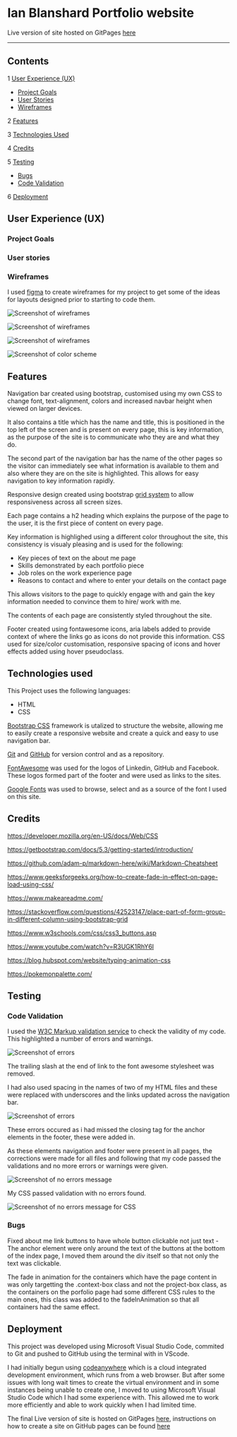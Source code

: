 # Ian Blanshard Portfolio website

Live version of site hosted on GitPages [here](#link)

---
## Contents

1 [User Experience (UX)](#UX)

  * [Project Goals](#project-goals)
  * [User Stories](#user-stories)
  * [Wireframes](#wireframes)

2 [Features](#features)

3 [Technologies Used](#technologies-used)

4 [Credits](#credits)

5 [Testing](#testing)

  * [Bugs](#bugs)
  * [Code Validation](#code-validation)

6 [Deployment](#deployment)

## User Experience (UX) <a name="UX"></a>
### Project Goals <a name="project-goals"></a>
### User stories <a name="user-stories"></a>
### Wireframes <a name="wireframes"></a>
I used [figma](www.figma.com) to create wireframes for my project to get some of the ideas for layouts designed prior to starting to code them.

![Screenshot of wireframes](/assets/images/figma_basic_page_layout.jpg)

![Screenshot of wireframes](/assets/images/figma_contact_page_layout.jpg)

![Screenshot of wireframes](/assets/images/figma_porfolio_page_layout.jpg)

![Screenshot of color scheme](/assets/images/color_scheme.jpg)

## Features <a name="features"></a>

Navigation bar created using bootstrap, customised using my own CSS to change font, text-alignment, colors and increased navbar height when viewed on larger devices.

It also contains a title which has the name and title, this is positioned in the top left of
the screen and is present on every page, this is key information, as the purpose of the site
is to communicate who they are and what they do.

The second part of the navigation bar has the name of the other pages so the visitor can immediately see what information is available to them and also where they are on the site is 
highlighted. This allows for easy navigation to key information rapidly.

Responsive design created using bootstrap [grid system](https://getbootstrap.com/docs/4.0/layout/grid/) to allow responsiveness across all screen sizes.

Each page contains a h2 heading which explains the purpose of the page to the user, it is the first piece of content on every page.

Key information is highlighed using a different color throughout the site, this consistency is visualy pleasing and is used for the following:

 * Key pieces of text on the about me page
 * Skills demonstrated by each portfolio piece
 * Job roles on the work experience page
 * Reasons to contact and where to enter your details on the contact page

This allows visitors to the page to quickly engage with and gain the key information needed to convince them to hire/ work with me.

The contents of each page are consistently styled throughout the site.

Footer created using fontawesome icons, aria labels added to provide context of where the links go as icons do not provide this information. CSS used for size/color customisation, responsive spacing of icons and hover effects added using hover pseudoclass.

## Technologies used <a name="technologies-used"></a>

This Project uses the following languages:

* HTML
* CSS

[Bootstrap CSS](https://getbootstrap.com/) framework is utalized to structure the website, allowing me to easily create a responsive website
and create a quick and easy to use navigation bar.

[Git](https://git-scm.com/) and [GitHub](https://github.com/) for version control and as a repository.

[FontAwesome](https://fontawesome.com/) was used for the logos of Linkedin, GitHub and Facebook. These logos formed part of the footer 
and were used as links to the sites.

[Google Fonts](https://fonts.google.com/) was used to browse, select and as a source of the font I used on this site.

## Credits <a name="credits"></a>

https://developer.mozilla.org/en-US/docs/Web/CSS

https://getbootstrap.com/docs/5.3/getting-started/introduction/

https://github.com/adam-p/markdown-here/wiki/Markdown-Cheatsheet

https://www.geeksforgeeks.org/how-to-create-fade-in-effect-on-page-load-using-css/

https://www.makeareadme.com/

https://stackoverflow.com/questions/42523147/place-part-of-form-group-in-different-column-using-bootstrap-grid

https://www.w3schools.com/css/css3_buttons.asp

https://www.youtube.com/watch?v=R3UGK1RhY6I

https://blog.hubspot.com/website/typing-animation-css

https://pokemonpalette.com/


## Testing <a name="testing"></a>

### Code Validation <a name="code-validation"></a>

I used the [W3C Markup validation service](https://validator.w3.org/) to check the validity of my code.
This highlighted a number of errors and warnings.

![Screenshot of errors](/assets/images/code_validation_errors.jpg)

The trailing slash at the end of link to the font awesome stylesheet was removed.

I had also used spacing in the names of two of my HTML files and these were replaced with underscores and the 
links updated across the navigation bar.

![Screenshot of errors](/assets/images/code_validation_errors_2.jpg)

These errors occured as i had missed the closing tag for the anchor elements in the footer, these were added in.

As these elements navigation and footer were present in all pages, the corrections were made for all files and 
following that my code passed the validations and no more errors or warnings were given.

![Screenshot of no errors message](/assets/images/code_validation_corrected.jpg)

My CSS passed validation with no errors found.

![Screenshot of no errors message for CSS](/assets/images/css_validation_no_errors.jpg)

### Bugs <a name="bugs"></a>

 Fixed about me link buttons to have whole button clickable not just text - The 
 anchor element were only around the text of the buttons at the bottom of the index 
 page, I moved them around the div itself so that not only the text was clickable.
 
 The fade in animation for the containers which have the page content in was only 
 targetting the .context-box class and not the project-box class, as the containers 
 on the porfolio page had some different CSS rules to the main ones, this class was
 added to the fadeInAnimation so that all containers had the same effect.

## Deployment <a name="deployment"></a>

This project was developed using Microsoft Visual Studio Code, commited to Git and 
pushed to GitHub using the terminal with in VScode.

I had initially begun using [codeanywhere](https://codeanywhere.com/) which is a cloud
integrated development environment, which runs from a web browser. But after some issues
with long wait times to create the virtual environment and in some instances being unable 
to create one, I moved to using Microsoft Visual Studio Code which I had some experience 
with. This allowed me to work more efficiently and able to work quickly when I had 
limited time.

The final Live version of site is hosted on GitPages [here](#link), instructions on how
to create a site on GitHub pages can be found [here](https://docs.github.com/en/pages/getting-started-with-github-pages/creating-a-github-pages-site)


